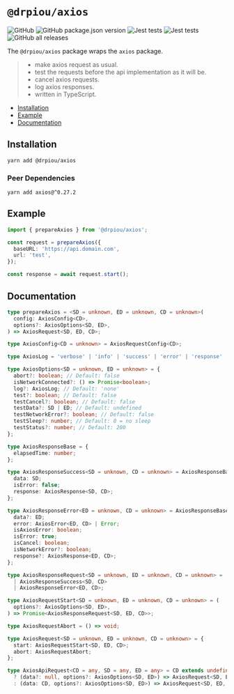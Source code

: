 # `@drpiou/axios`

![GitHub](https://img.shields.io/github/license/drpiou/axios)
![GitHub package.json version](https://img.shields.io/github/package-json/v/drpiou/axios)
![Jest tests](https://img.shields.io/badge/passed%20test-1-green)
![Jest tests](https://img.shields.io/badge/stage-experimental-important)
![GitHub all releases](https://img.shields.io/github/downloads/drpiou/axios/total)

The `@drpiou/axios` package wraps the `axios` package.

> - make axios request as usual.
> - test the requests before the api implementation as it will be.
> - cancel axios requests.
> - log axios responses.
> - written in TypeScript.

<!--ts-->

- [Installation](#installation)
- [Example](#example)
- [Documentation](#documentation)

<!--te-->

## Installation

```shell
yarn add @drpiou/axios
```

### Peer Dependencies

```shell
yarn add axios@^0.27.2
```

## Example

```typescript
import { prepareAxios } from '@drpiou/axios';

const request = prepareAxios({
  baseURL: 'https://api.domain.com',
  url: 'test',
});

const response = await request.start();
```

## Documentation

```typescript
type prepareAxios = <SD = unknown, ED = unknown, CD = unknown>(
  config: AxiosConfig<CD>,
  options?: AxiosOptions<SD, ED>,
) => AxiosRequest<SD, ED, CD>;

type AxiosConfig<CD = unknown> = AxiosRequestConfig<CD>;

type AxiosLog = 'verbose' | 'info' | 'success' | 'error' | 'response' | 'none';

type AxiosOptions<SD = unknown, ED = unknown> = {
  abort?: boolean; // Default: false
  isNetworkConnected?: () => Promise<boolean>;
  log?: AxiosLog; // Default: 'none'
  test?: boolean; // Default: false
  testCancel?: boolean; // Default: false
  testData?: SD | ED; // Default: undefined
  testNetworkError?: boolean; // Default: false
  testSleep?: number; // Default: 0 = no sleep
  testStatus?: number; // Default: 200
};

type AxiosResponseBase = {
  elapsedTime: number;
};

type AxiosResponseSuccess<SD = unknown, CD = unknown> = AxiosResponseBase & {
  data: SD;
  isError: false;
  response: AxiosResponse<SD, CD>;
};

type AxiosResponseError<ED = unknown, CD = unknown> = AxiosResponseBase & {
  data?: ED;
  error: AxiosError<ED, CD> | Error;
  isAxiosError: boolean;
  isError: true;
  isCancel: boolean;
  isNetworkError?: boolean;
  response?: AxiosResponse<ED, CD>;
};

type AxiosResponseRequest<SD = unknown, ED = unknown, CD = unknown> =
  | AxiosResponseSuccess<SD, CD>
  | AxiosResponseError<ED, CD>;

type AxiosRequestStart<SD = unknown, ED = unknown, CD = unknown> = (
  options?: AxiosOptions<SD, ED>,
) => Promise<AxiosResponseRequest<SD, ED, CD>>;

type AxiosRequestAbort = () => void;

type AxiosRequest<SD = unknown, ED = unknown, CD = unknown> = {
  start: AxiosRequestStart<SD, ED, CD>;
  abort: AxiosRequestAbort;
};

type AxiosApiRequest<CD = any, SD = any, ED = any> = CD extends undefined
  ? (data?: null, options?: AxiosOptions<SD, ED>) => AxiosRequest<SD, ED, CD>
  : (data: CD, options?: AxiosOptions<SD, ED>) => AxiosRequest<SD, ED, CD>;
```
